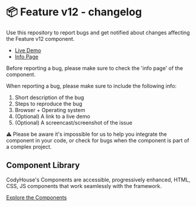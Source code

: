 # 📦 Feature v12 - changelog

Use this repository to report bugs and get notified about changes affecting the Feature v12 component.

- [Live Demo](https://codyhouse.co/ds/components/app/feature-v12)
- [Info Page](https://codyhouse.co/ds/components/info/feature-v12)

Before reporting a bug, please make sure to check the 'info page' of the component. 

When reporting a bug, please make sure to include the following info:

1. Short description of the bug
2. Steps to reproduce the bug
3. Browser + Operating system
4. (Optional) A link to a live demo
5. (Optional) A screencast/screenshot of the issue

⚠️ Please be aware it's impossible for us to help you integrate the component in your code, or check for bugs when the component is part of a complex project.

## Component Library

CodyHouse's Components are accessible, progressively enhanced, HTML, CSS, JS components that work seamlessly with the framework.

[Explore the Components](https://codyhouse.co/ds/components)
